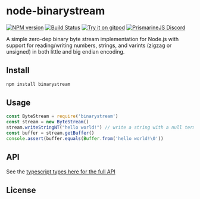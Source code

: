 # node-binarystream
[![NPM version](https://img.shields.io/npm/v/binarystream.svg?logo=npm)](http://npmjs.com/package/binarystream)
[![Build Status](https://img.shields.io/github/actions/workflow/status/extremeheat/node-binarystream/ci.yml.svg?label=CI&logo=github)](https://github.com/extremeheat/node-binarystream/actions?query=workflow%3A%22CI%22)
[![Try it on gitpod](https://img.shields.io/static/v1.svg?label=try&message=on%20gitpod&color=brightgreen&logo=gitpod)](https://gitpod.io/#https://github.com/extremeheat/node-binarystream)
[![PrismarineJS Discord](https://img.shields.io/static/v1.svg?label=PrismarineJS&message=Discord&color=blue&logo=discord)](https://discord.gg/GsEFRM8)

A simple zero-dep binary byte stream implementation for Node.js with support for reading/writing numbers, strings, and varints (zigzag or unsigned) in both little and big endian encoding.

## Install
```js
npm install binarystream
```

## Usage

```js
const ByteStream = require('binarystream')
const stream = new ByteStream()
stream.writeStringNT("hello world!") // write a string with a null term at end
const buffer = stream.getBuffer()
console.assert(buffer.equals(Buffer.from('hello world!\0'))
```

## API

See the [typescript types here for the full API](https://github.com/extremeheat/node-binarystream/blob/master/index.js)

## License


